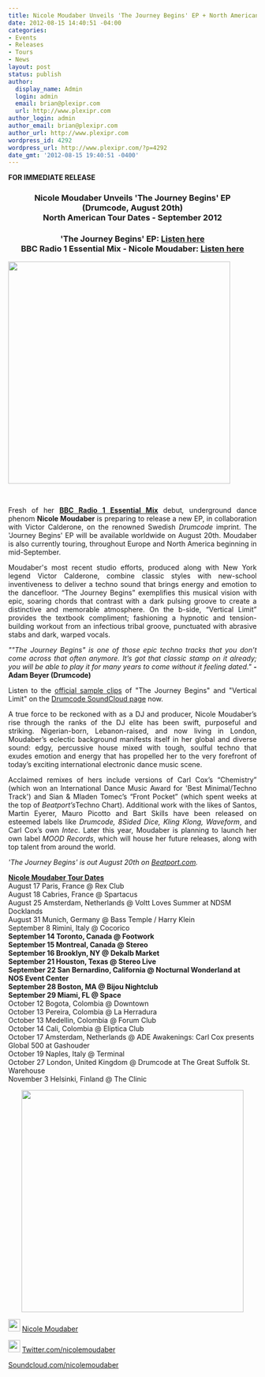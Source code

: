 ```yaml
---
title: Nicole Moudaber Unveils 'The Journey Begins' EP + North American Tour Dates
date: 2012-08-15 14:40:51 -04:00
categories:
- Events
- Releases
- Tours
- News
layout: post
status: publish
author:
  display_name: Admin
  login: admin
  email: brian@plexipr.com
  url: http://www.plexipr.com
author_login: admin
author_email: brian@plexipr.com
author_url: http://www.plexipr.com
wordpress_id: 4292
wordpress_url: http://www.plexipr.com/?p=4292
date_gmt: '2012-08-15 19:40:51 -0400'
---
```


<p><strong>FOR IMMEDIATE RELEASE</strong></p>
<div>
<h3 align="center"><strong>Nicole Moudaber Unveils 'The Journey Begins' EP<br />
(Drumcode, August 20th)<br />
North American Tour Dates - September 2012</strong></h3>
<h3 align="center"><strong>'The Journey Begins' EP: <a href="http://t.ymlp283.net/uhqyqaxabusjacaemqaxaqmse/click.php" target="_blank">Listen here</a></strong><br />
BBC Radio 1 Essential Mix - Nicole Moudaber: <a href="http://t.ymlp283.net/uhqyyakabusjaoaemqaoaqmse/click.php" target="_blank">Listen here</a></h3>
</div>
<div></div>
<div>
<div><img class="aligncenter" src="http://img2.ymlp283.net/plexipr_NicoleMoudaberStairs1000wcrop.jpg" alt="" width="450" /></div>
<div></div>
</div>
<div>
<div>
<p>&nbsp;</p>
<p style="text-align: justify;">Fresh of her <strong><a href="http://t.ymlp283.net/uhqyyakabusjaoaemqaoaqmse/click.php" target="_blank">BBC Radio 1 Essential Mix</a></strong> debut<em>,</em> underground dance phenom <strong>Nicole Moudaber</strong> is preparing to release a new EP, in collaboration with Victor Calderone, on the renowned Swedish <em>Drumcode</em> imprint. The 'Journey Begins' EP will be available worldwide on August 20th. Moudaber is also currently touring, throughout Europe and North America beginning in mid-September.</p>
<p style="text-align: justify;">Moudaber's most recent studio efforts, produced along with New York legend Victor Calderone, combine classic styles with new-school inventiveness to deliver a techno sound that brings energy and emotion to the dancefloor. “The Journey Begins” exemplifies this musical vision with epic, soaring chords that contrast with a dark pulsing groove to create a distinctive and memorable atmosphere. On the b-side, “Vertical Limit” provides the textbook compliment; fashioning a hypnotic and tension-building workout from an infectious tribal groove, punctuated with abrasive stabs and dark, warped vocals.</p>
<p style="text-align: justify;"><em>""The Journey Begins" is one of those epic techno tracks that you don’t come across that often anymore. It’s got that classic stamp on it already; you will be able to play it for many years to come without it feeling dated." <strong>-</strong></em><strong> Adam Beyer (Drumcode)</strong></p>
<p style="text-align: justify;">Listen to the <a href="http://t.ymlp283.net/uhqyqaxabusjacaemqaxaqmse/click.php" target="_blank">official sample clips</a> of "The Journey Begins" and "Vertical Limit" on the <a href="http://t.ymlp283.net/uhqyqaxabusjacaemqaxaqmse/click.php" target="_blank">Drumcode SoundCloud page</a> now.</p>
<p style="text-align: justify;">A true force to be reckoned with as a DJ and producer, Nicole Moudaber’s rise through the ranks of the DJ elite has been swift, purposeful and striking. Nigerian-born, Lebanon-raised, and now living in London, Moudaber’s eclectic background manifests itself in her global and diverse sound: edgy, percussive house mixed with tough, soulful techno that exudes emotion and energy that has propelled her to the very forefront of today’s exciting international electronic dance music scene.</p>
<p style="text-align: justify;">Acclaimed remixes of hers include versions of Carl Cox’s “Chemistry” (which won an International Dance Music Award for 'Best Minimal/Techno Track') and Sian &amp; Mladen Tomec’s “Front Pocket” (which spent weeks at the top of <em>Beatport’s</em>Techno Chart). Additional work with the likes of Santos, Martin Eyerer, Mauro Picotto and Bart Skills have been released on esteemed labels like <em>Drumcode, 8Sided Dice, Kling Klong, Waveform</em>, and Carl Cox’s own <em>Intec</em>. Later this year, Moudaber is planning to launch her own label <em>MOOD Records</em>, which will house her future releases, along with top talent from around the world.</p>
<p style="text-align: justify;"><em>'The Journey Begins' is out August 20th on <a href="http://t.ymlp283.net/uhyssaxabusjacaemqaxaqmse/click.php" target="_blank">Beatport.com</a>.</em></p>
<p><span style="text-decoration: underline;"><strong>Nicole Moudaber Tour Dates</strong></span><br />
August 17 Paris, France @ Rex Club<br />
August 18 Cabries, France @ Spartacus<br />
August 25 Amsterdam, Netherlands @ Voltt Loves Summer at NDSM Docklands<br />
August 31 Munich, Germany @ Bass Temple / Harry Klein<br />
September 8 Rimini, Italy @ Cocorico<br />
<strong>September 14 Toronto, Canada @ Footwork</strong><br />
<strong>September 15 Montreal, Canada @ Stereo</strong><br />
<strong>September 16 Brooklyn, NY @ Dekalb Market</strong><br />
<strong>September 21 Houston, Texas @ Stereo Live</strong><br />
<strong>September 22 San Bernardino, California @ Nocturnal Wonderland at NOS Event Center</strong><br />
<strong>September 28 Boston, MA @ Bijou Nightclub</strong><br />
<strong>September 29 Miami, FL @ Space</strong><br />
October 12 Bogota, Colombia @ Downtown<br />
October 13 Pereira, Colombia @ La Herradura<br />
October 13 Medellin, Colombia @ Forum Club<br />
October 14 Cali, Colombia @ Eliptica Club<br />
October 17 Amsterdam, Netherlands @ ADE Awakenings: Carl Cox presents Global 500 at Gashouder<br />
October 19 Naples, Italy @ Terminal<br />
October 27 London, United Kingdom @ Drumcode at The Great Suffolk St. Warehouse<br />
November 3 Helsinki, Finland @ The Clinic</p>
<div></div>
<p style="text-align: center;"><img class="aligncenter" src="http://img2.ymlp283.net/plexipr_DC98packshot1500px800w.jpg" alt="" width="450" /></p>
<p style="text-align: justify;">
</div>
</div>
<p style="text-align: justify;"><img src="http://img2.ymlp83.net/plexipr_facebook.gif" alt="" width="24" height="25" border="0" /> <a href="http://t.ymlp283.net/uhysuarabusjaaaemqazaqmse/click.php" target="_blank">Nicole Moudaber</a></p>
<p style="text-align: justify;"><img src="http://img2.ymlp83.net/plexipr_twitter.gif" alt="" width="24" height="25" border="0" /> <a href="http://t.ymlp283.net/uhyseacabusjaoaemqataqmse/click.php" target="_blank">Twitter.com/nicolemoudaber</a></p>
<div>
<p style="text-align: justify;"><a href="http://t.ymlp283.net/uhysmapabusjaaaemqanaqmse/click.php" target="_blank">Soundcloud.com/nicolemoudaber</a></p>
</div>
